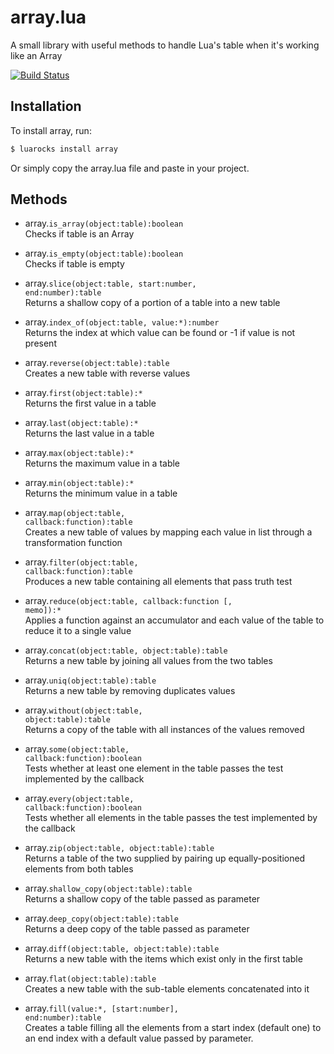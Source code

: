 # array.lua
A small library with useful methods to handle Lua's table when it's working like an Array

[![Build
Status](https://travis-ci.org/EvandroLG/array.lua.svg?branch=master)](https://travis-ci.org/EvandroLG/array.lua)

## Installation
To install array, run:
```sh
$ luarocks install array
```
Or simply copy the array.lua file and paste in your project.

## Methods
* array.<code>is_array(object:table):boolean</code><br />
Checks if table is an Array

* array.<code>is_empty(object:table):boolean</code><br />
Checks if table is empty

* array.<code>slice(object:table, start:number, end:number):table</code><br />
Returns a shallow copy of a portion of a table into a new table

* array.<code>index_of(object:table, value:*):number</code><br />
Returns the index at which value can be found or -1 if value is not present

* array.<code>reverse(object:table):table</code><br />
Creates a new table with reverse values

* array.<code>first(object:table):*</code><br />
Returns the first value in a table

* array.<code>last(object:table):*</code><br />
Returns the last value in a table

* array.<code>max(object:table):*</code><br />
Returns the maximum value in a table

* array.<code>min(object:table):*</code><br />
Returns the minimum value in a table

* array.<code>map(object:table, callback:function):table</code><br />
Creates a new table of values by mapping each value in list through a transformation function

* array.<code>filter(object:table, callback:function):table</code><br />
Produces a new table containing all elements that pass truth test

* array.<code>reduce(object:table, callback:function [, memo]):*</code><br />
Applies a function against an accumulator and each value of the table to reduce it to a single value

* array.<code>concat(object:table, object:table):table</code><br />
Returns a new table by joining all values from the two tables

* array.<code>uniq(object:table):table</code><br />
Returns a new table by removing duplicates values

* array.<code>without(object:table, object:table):table</code><br />
Returns a copy of the table with all instances of the values removed

* array.<code>some(object:table, callback:function):boolean</code><br />
Tests whether at least one element in the table passes the test implemented by the callback

* array.<code>every(object:table, callback:function):boolean</code><br />
Tests whether all elements in the table passes the test implemented by the callback

* array.<code>zip(object:table, object:table):table</code><br />
Returns a table of the two supplied by pairing up equally-positioned elements from both tables

* array.<code>shallow_copy(object:table):table</code><br />
Returns a shallow copy of the table passed as parameter

* array.<code>deep_copy(object:table):table</code><br />
Returns a deep copy of the table passed as parameter

* array.<code>diff(object:table, object:table):table</code><br />
Returns a new table with the items which exist only in the first table

* array.<code>flat(object:table):table</code><br />
Creates a new table with the sub-table elements concatenated into it

* array.<code>fill(value:*, [start:number], end:number):table</code><br />
Creates a table filling all the elements from a start index (default
one) to an end index with a default value passed by parameter.
